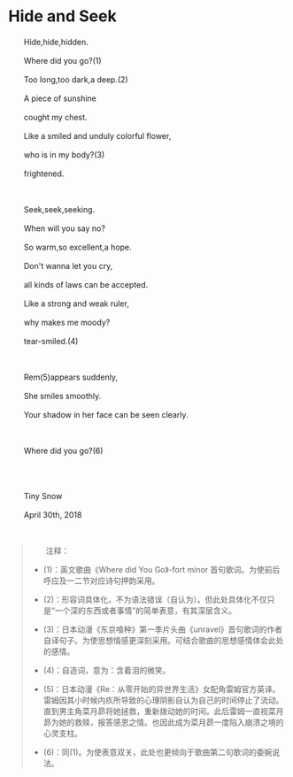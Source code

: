 # Hide and Seek

　　Hide,​hide,hidden.

　　Where did you go?(1)

　　Too long,too dark,a deep.(2)

　　A piece of sunshine

　　cought my chest.

　　Like a smiled and unduly colorful flower,

　　who is in my body?(3)

　　frightened.

<br>

　　Seek,seek,seeking.

　　When will you say no?

　　So warm,so excellent,a hope.

　　Don't wanna let you cry,

　　all kinds of laws can be accepted.

　　Like a strong and weak ruler,

　　why makes me moody?

　　tear-smiled.(4)

<br>

　　Rem(5)appears suddenly,

　　She smiles smoothly.

　　Your shadow in her face can be seen clearly.

<br>

　　Where did you go?(6)

<br>

<br>

　　Tiny Snow

　　April 30th, 2018

<br>

> 　　注释：
>
> - (1)：英文歌曲《Where did You Go》\-fort minor 首句歌词。为使前后呼应及一二节对应诗句押韵采用。
>
> - (2)：形容词具体化，不为语法错误（自认为）。但此处具体化不仅只是“一个深的东西或者事情”的简单表意，有其深层含义。
>
> - (3)：日本动漫《东京喰种》第一季片头曲《unravel》首句歌词的作者自译句子。为使思想情感更深刻采用。可结合歌曲的思想感情体会此处的感情。
>
> - (4)：自造词，意为：含着泪的微笑。
>
> - (5)：日本动漫《Re：从零开始的异世界生活》女配角雷姆官方英译。雷姆因其小时候内疚所导致的心理阴影自认为自己的时间停止了流动。直到男主角菜月昴将她拯救，重新拨动她的时间。此后雷姆一直视菜月昴为她的救赎，报答感恩之情。也因此成为菜月昴一度陷入崩溃之境的心灵支柱。
>
> - (6)：同(1)。为使表意双关，此处也更倾向于歌曲第二句歌词的委婉说法。

